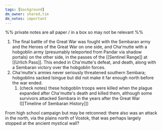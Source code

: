 ```yaml
---
tags: [background]
dm_owner: shared,tim
dm_notes: important
---
```


%% private notes are all paper / in a box so may not be relevant %%


1. The final battle of the Great War was fought with the Sembaran army and the Heroes of the Great War on one side, and Cha'mutte with a hobgoblin army (presumably teleported from Pandar via shadow portals) on the other side, in the passes of the [[Sentinel Range]] at [[Urlich Pass]].  This ended in Cha'mutte's defeat, and death, along with a Sembaran victory over the hobgoblin forces. 
2. Cha'mutte's armies never seriously threatened southern Sembara; hobgoblins sacked Isingue but did not make it far enough north before the war ended. 
	1. (check notes) these hobgoblin troops were killed when the plague expanded after Cha'mutte's death and killed them, although some survivors attacked Sembara in the years after the Great War ([[Timeline of Sembaran History]])

From high school campaign but may be retconned: there also was an attack in the north, via the plains north of Vostok, that was perhaps largely stopped at the ancient mystical wall? 